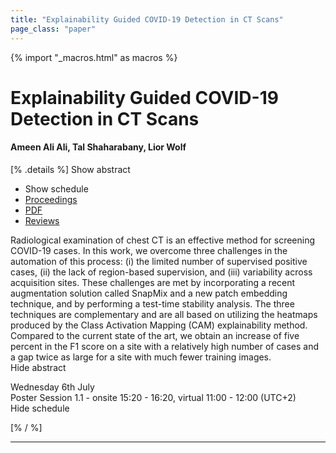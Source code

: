 ```yaml
---
title: "Explainability Guided COVID-19 Detection in CT Scans"
page_class: "paper"
---
```


{% import "_macros.html" as macros %}

# Explainability Guided COVID-19 Detection in CT Scans

#### Ameen Ali Ali, Tal Shaharabany, Lior Wolf

[% .details %]
<a class="toggle_visibility" data-selector=".abstract" data-level="3">Show abstract</a>
- <a class="toggle_visibility" data-selector=".schedule" data-level="3">Show schedule</a>
- <a href="">Proceedings</a>
- <a href="https://openreview.net/pdf?id=KWucjFOxEb2">PDF</a>
- <a href="https://openreview.net/forum?id=KWucjFOxEb2">Reviews</a>

<p>
    <span class="abstract">
        Radiological examination of chest CT is an effective method for screening COVID-19 cases. In this work, we overcome three challenges in the automation of this process: (i) the limited number of supervised positive cases, (ii) the lack of region-based supervision, and (iii) variability across acquisition sites. These challenges are met by incorporating a recent augmentation solution called SnapMix and a new patch embedding technique, and by performing a test-time stability analysis. The three techniques are complementary and are all based on utilizing the heatmaps produced by the Class Activation Mapping (CAM) explainability method. Compared to the current state of the art, we obtain an increase of five percent in the F1 score on a site with a relatively high number of cases and a gap twice as large for a site with much fewer training images.
        <br>
        <span class="actions"><a class="toggle_visibility" data-level="2">Hide abstract</a></span>
    </span>
</p>

<p>
    <span class="schedule">
        Wednesday 6th July<br>Poster Session 1.1 - onsite 15:20 - 16:20, virtual 11:00 - 12:00 (UTC+2)
        <br>
        <span class="actions"><a class="toggle_visibility" data-level="2">Hide schedule</a></span>
    </span>
</p>

[% / %]


---
<!-- { macros.presentation('', '', 720, 450) } -->
